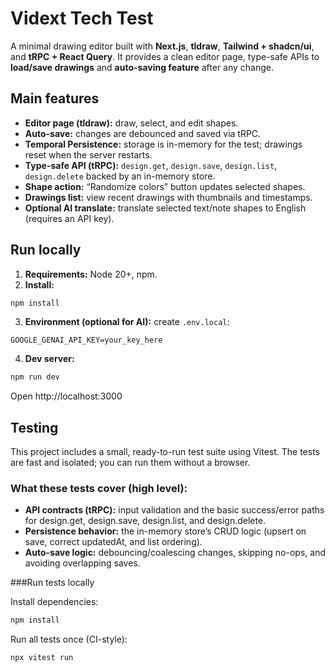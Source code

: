 # Vidext Tech Test

A minimal drawing editor built with **Next.js**, **tldraw**, **Tailwind + shadcn/ui**, and **tRPC + React Query**. It provides a clean editor page, type-safe APIs to **load/save drawings** and **auto-saving feature** after any change.

## Main features

- **Editor page (tldraw):** draw, select, and edit shapes.
- **Auto-save:** changes are debounced and saved via tRPC.
- **Temporal Persistence:** storage is in-memory for the test; drawings reset when the server restarts.
- **Type-safe API (tRPC):** `design.get`, `design.save`, `design.list`, `design.delete` backed by an in-memory store.
- **Shape action:** “Randomize colors” button updates selected shapes.
- **Drawings list:** view recent drawings with thumbnails and timestamps.
- **Optional AI translate:** translate selected text/note shapes to English (requires an API key).

## Run locally

1.  **Requirements:** Node 20+, npm.
2.  **Install:**

```bash
npm install
```

3.  **Environment (optional for AI):** create `.env.local`:

```
GOOGLE_GENAI_API_KEY=your_key_here
```

4.  **Dev server:**

```bash
npm run dev
```

Open http://localhost:3000

## Testing

This project includes a small, ready-to-run test suite using Vitest. The tests are fast and isolated; you can run them without a browser.

### What these tests cover (high level):

- **API contracts (tRPC):** input validation and the basic success/error paths for design.get, design.save, design.list, and design.delete.
- **Persistence behavior:** the in-memory store’s CRUD logic (upsert on save, correct updatedAt, and list ordering).
- **Auto-save logic:** debouncing/coalescing changes, skipping no-ops, and avoiding overlapping saves.

###Run tests locally

Install dependencies:

```bash
npm install
```

Run all tests once (CI-style):

```bash
npx vitest run
```
